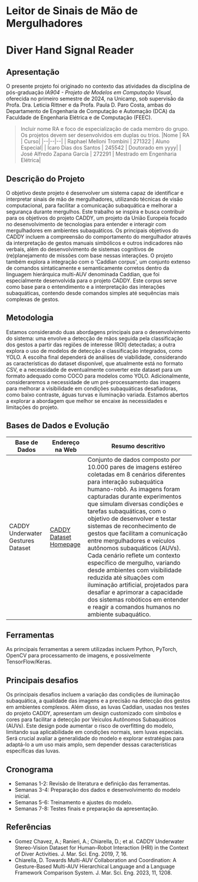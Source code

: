 # Leitor de Sinais de Mão de Mergulhadores
# Diver Hand Signal Reader

## Apresentação

O presente projeto foi originado no contexto das atividades da disciplina de pós-graduação *IA904 - Projeto de Modelos em Computação Visual*, oferecida no primeiro semestre de 2024, na Unicamp, sob supervisão da Profa. Dra. Leticia Rittner e da Profa. Paula D. Paro Costa, ambas do Departamento de Engenharia de Computação e Automação (DCA) da Faculdade de Engenharia Elétrica e de Computação (FEEC).

> Incluir nome RA e foco de especialização de cada membro do grupo. Os projetos devem ser desenvolvidos em duplas ou trios.
> |Nome  | RA | Curso|
> |--|--|--|
> | Raphael Melloni Trombini  | 271322 | Aluno Especial|
> | Ícaro Dias dos Santos   | 245542  | Doutorado em yyyy|
> | José Alfredo Zapana García  | 272291 | Mestrado em Engenharia Elétrica|

## Descrição do Projeto
O objetivo deste projeto é desenvolver um sistema capaz de identificar e interpretar sinais de mão de mergulhadores, utilizando técnicas de visão computacional, para facilitar a comunicação subaquática e melhorar a segurança durante mergulhos. Este trabalho se inspira e busca contribuir para os objetivos do projeto CADDY, um projeto da União Europeia focado no desenvolvimento de tecnologias para entender e interagir com mergulhadores em ambientes subaquáticos. Os principais objetivos do CADDY incluem a compreensão do comportamento do mergulhador através da interpretação de gestos manuais simbólicos e outros indicadores não verbais, além do desenvolvimento de sistemas cognitivos de (re)planejamento de missões com base nessas interações. O projeto também explora a integração com o 'Caddian corpus', um conjunto extenso de comandos sintaticamente e semanticamente corretos dentro da linguagem hierárquica multi-AUV denominada Caddian, que foi especialmente desenvolvida para o projeto CADDY. Este corpus serve como base para o entendimento e a interpretação das interações subaquáticas, contendo desde comandos simples até sequências mais complexas de gestos.

## Metodologia
Estamos considerando duas abordagens principais para o desenvolvimento do sistema: uma envolve a detecção de mãos seguida pela classificação dos gestos a partir das regiões de interesse (ROI) detectadas; a outra explora o uso de modelos de detecção e classificação integrados, como YOLO. A escolha final dependerá de análises de viabilidade, considerando as características do dataset disponível, que atualmente está no formato CSV, e a necessidade de eventualmente converter este dataset para um formato adequado como COCO para modelos como YOLO. Adicionalmente, consideraremos a necessidade de um pré-processamento das imagens para melhorar a visibilidade em condições subaquáticas desafiadoras, como baixo contraste, águas turvas e iluminação variada. Estamos abertos a explorar a abordagem que melhor se encaixe às necessidades e limitações do projeto.

## Bases de Dados e Evolução
Base de Dados | Endereço na Web | Resumo descritivo
----- | ----- | -----
CADDY Underwater Gestures Dataset | [CADDY Dataset Homepage](http://www.caddian.eu//CADDY-Underwater-Gestures-Dataset.html) | Conjunto de dados composto por 10.000 pares de imagens estéreo coletadas em 8 cenários diferentes para interação subaquática humano-robô. As imagens foram capturadas durante experimentos que simulam diversas condições e tarefas subaquáticas, com o objetivo de desenvolver e testar sistemas de reconhecimento de gestos que facilitam a comunicação entre mergulhadores e veículos autônomos subaquáticos (AUVs). Cada cenário reflete um contexto específico de mergulho, variando desde ambientes com visibilidade reduzida até situações com iluminação artificial, projetados para desafiar e aprimorar a capacidade dos sistemas robóticos em entender e reagir a comandos humanos no ambiente subaquático.

## Ferramentas
As principais ferramentas a serem utilizadas incluem Python, PyTorch, OpenCV para processamento de imagens, e possivelmente TensorFlow/Keras.

## Principais desafios
Os principais desafios incluem a variação das condições de iluminação subaquática, a qualidade das imagens e a precisão na detecção dos gestos em ambientes complexos. Além disso, as luvas Caddian, usadas nos testes do projeto CADDY, apresentam um design customizado com símbolos e cores para facilitar a detecção por Veículos Autônomos Subaquáticos (AUVs). Este design pode aumentar o risco de overfitting do modelo, limitando sua aplicabilidade em condições normais, sem luvas especiais. Será crucial avaliar a generalidade do modelo e explorar estratégias para adaptá-lo a um uso mais amplo, sem depender dessas características específicas das luvas.

## Cronograma
- Semanas 1-2: Revisão de literatura e definição das ferramentas.
- Semanas 3-4: Preparação dos dados e desenvolvimento do modelo inicial.
- Semanas 5-6: Treinamento e ajustes do modelo.
- Semanas 7-8: Testes finais e preparação da apresentação.

## Referências
- Gomez Chavez, A.; Ranieri, A.; Chiarella, D.; et al. CADDY Underwater Stereo-Vision Dataset for Human–Robot Interaction (HRI) in the Context of Diver Activities. J. Mar. Sci. Eng. 2019, 7, 16.
- Chiarella, D. Towards Multi-AUV Collaboration and Coordination: A Gesture-Based Multi-AUV Hierarchical Language and a Language Framework Comparison System. J. Mar. Sci. Eng. 2023, 11, 1208.
